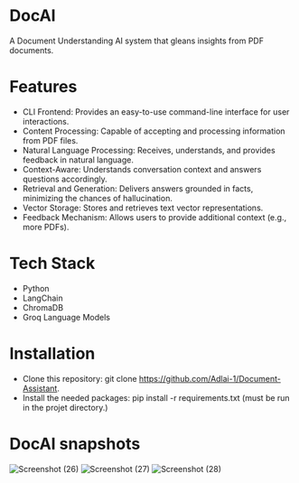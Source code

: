 # DocAI
A Document Understanding AI system that gleans insights from PDF documents.

# Features
* CLI Frontend: Provides an easy-to-use command-line interface for user interactions.
* Content Processing: Capable of accepting and processing information from PDF files.
* Natural Language Processing: Receives, understands, and provides feedback in natural language.
* Context-Aware: Understands conversation context and answers questions accordingly.
* Retrieval and Generation: Delivers answers grounded in facts, minimizing the chances of hallucination.
* Vector Storage: Stores and retrieves text vector representations.
* Feedback Mechanism: Allows users to provide additional context (e.g., more PDFs).

# Tech Stack
* Python
* LangChain
* ChromaDB
* Groq Language Models

# Installation
* Clone this repository: git clone https://github.com/Adlai-1/Document-Assistant.
* Install the needed packages: pip install -r requirements.txt (must be run in the projet directory.)

# DocAI snapshots
![Screenshot (26)](https://github.com/user-attachments/assets/8049effb-4357-46b0-9343-d5f5ddf1f857)
![Screenshot (27)](https://github.com/user-attachments/assets/336296b5-b44f-4fe1-a50c-dea9b34e8c6e)
![Screenshot (28)](https://github.com/user-attachments/assets/7076ff13-a89c-47e0-9485-df4d34fe7aef)
